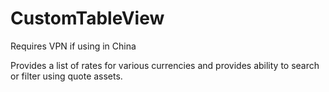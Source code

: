 # CustomTableView

Requires VPN if using in China

Provides a list of rates for various currencies and provides ability to search or filter using quote assets.
